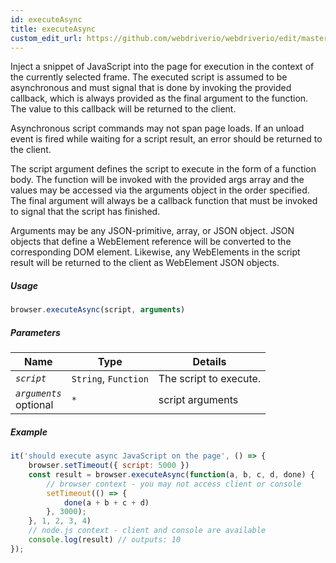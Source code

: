 ```yaml
---
id: executeAsync
title: executeAsync
custom_edit_url: https://github.com/webdriverio/webdriverio/edit/master/packages/webdriverio/src/commands/browser/executeAsync.js
---
```


Inject a snippet of JavaScript into the page for execution in the context of the currently selected
frame. The executed script is assumed to be asynchronous and must signal that is done by invoking
the provided callback, which is always provided as the final argument to the function. The value
to this callback will be returned to the client.

Asynchronous script commands may not span page loads. If an unload event is fired while waiting
for a script result, an error should be returned to the client.

The script argument defines the script to execute in the form of a function body. The function will
be invoked with the provided args array and the values may be accessed via the arguments object
in the order specified. The final argument will always be a callback function that must be invoked
to signal that the script has finished.

Arguments may be any JSON-primitive, array, or JSON object. JSON objects that define a WebElement
reference will be converted to the corresponding DOM element. Likewise, any WebElements in the script
result will be returned to the client as WebElement JSON objects.

##### Usage

```js
browser.executeAsync(script, arguments)
```

##### Parameters

| Name | Type | Details |
| ---- | ---- | ------- |
| <code><var>script</var></code> | <code>String</code>, <code>Function</code> | The script to execute. |
| <code><var>arguments</var></code><br><span class="label labelWarning">optional</span> | <code>*</code> | script arguments |

##### Example

```js executeAsync.js
it('should execute async JavaScript on the page', () => {
    browser.setTimeout({ script: 5000 })
    const result = browser.executeAsync(function(a, b, c, d, done) {
        // browser context - you may not access client or console
        setTimeout(() => {
            done(a + b + c + d)
        }, 3000);
    }, 1, 2, 3, 4)
    // node.js context - client and console are available
    console.log(result) // outputs: 10
});
```

